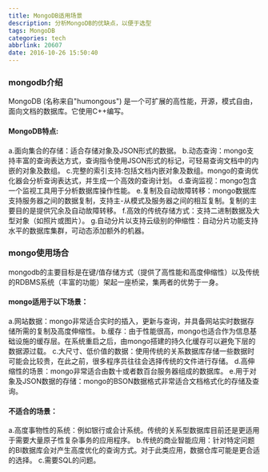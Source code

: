 ```yaml
---
title: MongoDB适用场景
description: 分析MongoDB的优缺点，以便于选型
tags: MongoDB
categories: tech
abbrlink: 20607
date: 2016-10-26 15:50:40
---
```

<!-- more -->
### mongodb介绍

MongoDB (名称来自"humongous") 是一个可扩展的高性能，开源，模式自由，面向文档的数据库。它使用C++编写。
    
#### MongoDB特点:

a.面向集合的存储：适合存储对象及JSON形式的数据。
b.动态查询：mongo支持丰富的查询表达方式，查询指令使用JSON形式的标记，可轻易查询文档中的内嵌的对象及数组。
c.完整的索引支持:包括文档内嵌对象及数组。mongo的查询优化器会分析查询表达式，并生成一个高效的查询计划。
d.查询监视：mongo包含一个监视工具用于分析数据库操作性能。  e.复制及自动故障转移：mongo数据库支持服务器之间的数据复制，支持主-从模式及服务器之间的相互复制。复制的主要目的是提供冗余及自动故障转移。
f.高效的传统存储方式：支持二进制数据及大型对象（如照片或图片）。
g.自动分片以支持云级别的伸缩性：自动分片功能支持水平的数据库集群，可动态添加额外的机器。

### mongo使用场合
    
mongodb的主要目标是在键/值存储方式（提供了高性能和高度伸缩性）以及传统的RDBMS系统（丰富的功能）架起一座桥梁，集两者的优势于一身。
    
#### mongo适用于以下场景：

a.网站数据：mongo非常适合实时的插入，更新与查询，并具备网站实时数据存储所需的复制及高度伸缩性。
b.缓存：由于性能很高，mongo也适合作为信息基础设施的缓存层。在系统重启之后，由mongo搭建的持久化缓存可以避免下层的数据源过载。
c.大尺寸、低价值的数据：使用传统的关系数据库存储一些数据时可能会比较贵，在此之前，很多程序员往往会选择传统的文件进行存储。
d.高伸缩性的场景：mongo非常适合由数十或者数百台服务器组成的数据库。
e.用于对象及JSON数据的存储：mongo的BSON数据格式非常适合文档格式化的存储及查询。
    
#### 不适合的场景：

a.高度事物性的系统：例如银行或会计系统。传统的关系型数据库目前还是更适用于需要大量原子性复杂事务的应用程序。
b.传统的商业智能应用：针对特定问题的BI数据库会对产生高度优化的查询方式。对于此类应用，数据仓库可能是更合适的选择。
c.需要SQL的问题。
 
